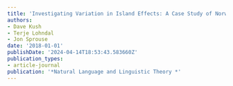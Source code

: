 ```yaml
---
title: 'Investigating Variation in Island Effects: A Case Study of Norwegian'
authors:
- Dave Kush
- Terje Lohndal
- Jon Sprouse
date: '2018-01-01'
publishDate: '2024-04-14T18:53:43.583660Z'
publication_types:
- article-journal
publication: '*Natural Language and Linguistic Theory *'
---
```

